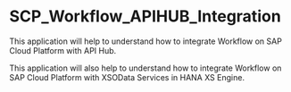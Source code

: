 # SCP_Workflow_APIHUB_Integration
This application will help to understand how to integrate Workflow on SAP Cloud Platform with API Hub.

This application will also help to understand how to integrate Workflow on SAP Cloud Platform with XSOData Services in HANA XS Engine.
